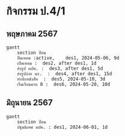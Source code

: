 # กิจกรรม ป.4/1 
## พฤษภาคม 2567
```mermaid
gantt
    section ป้อน
    ปิดเทอม :active,    des1, 2024-05-06, 9d
    เปิดเทอม :  des2, after des1, 1d
    ส่งรูป ผปค. :  des3, after des1, 5d
    ส่งรูปถ่าย นร.  :  des4, after des1, 15d
    ทำปกหนังสือ  :  des5, 2024-05-10, 3d
    เริ่มเรียนคาบ 8 :  des6, 2024-05-20, 10d
```

## มิถุนายน 2567
```mermaid
gantt
    section ป้อน
    ปฐมนิเทศ ผปค. : des1, 2024-06-01, 1d
```
    
    
    
    
